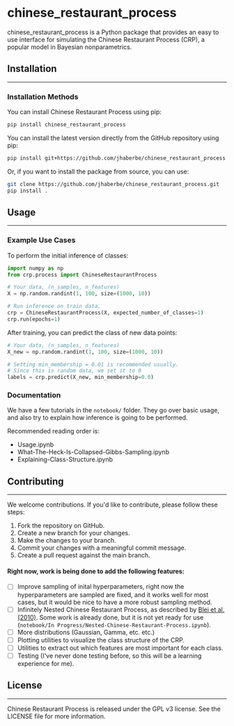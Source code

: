 # chinese_restaurant_process

chinese_restaurant_process is a Python package that provides an easy to use interface for simulating the Chinese Restaurant Process (CRP), a popular model in Bayesian nonparametrics.

## Installation
---------------

### Installation Methods

You can install Chinese Restaurant Process using pip:

```bash
pip install chinese_restaurant_process
```

You can install the latest version directly from the GitHub repository using pip:
```bash
pip install git+https://github.com/jhaberbe/chinese_restaurant_process
```

Or, if you want to install the package from source, you can use:
```bash
git clone https://github.com/jhaberbe/chinese_restaurant_process.git
pip install .
```

## Usage
--------

### Example Use Cases

To perform the initial inference of classes:

```python
import numpy as np
from crp.process import ChineseRestaurantProcess

# Your data, (n_samples, n_features)
X = np.random.randint(1, 100, size=(1000, 10))

# Run inference on train data.
crp = ChineseRestaurantProcess(X, expected_number_of_classes=1)
crp.run(epochs=1)
```

After training, you can predict the class of new data points:

```python
# Your data, (n_samples, n_features)
X_new = np.random.randint(1, 100, size=(1000, 10))

# Setting min_membership = 0.01 is recommended usually.
# Since this is random data, we set it to 0
labels = crp.predict(X_new, min_membership=0.0)
```

### Documentation

We have a few tutorials in the `notebook/` folder. They go over basic usage, and also try to explain how inference is going to be performed.

Recommended reading order is:
- Usage.ipynb
- What-The-Heck-Is-Collapsed-Gibbs-Sampling.ipynb
- Explaining-Class-Structure.ipynb

## Contributing
------------

We welcome contributions. If you'd like to contribute, please follow these steps:

1. Fork the repository on GitHub.
2. Create a new branch for your changes.
3. Make the changes to your branch.
4. Commit your changes with a meaningful commit message.
5. Create a pull request against the main branch.

#### Right now, work is being done to add the following features:
- [ ] Improve sampling of inital hyperparameters, right now the hyperparameters are sampled are fixed, and it works well for most cases, but it would be nice to have a more robust sampling method.
- [ ] Infinitely Nested Chinese Restaurant Process, as described by [Blei et al. (2010)](https://cocosci.princeton.edu/tom/papers/ncrp.pdf). Some work is already done, but it is not yet ready for use (`notebook/In Progress/Nested-Chinese-Restaurant-Process.ipynb`).
- [ ] More distributions (Gaussian, Gamma, etc. etc.)
- [ ] Plotting utilities to visualize the class structure of the CRP.
- [ ] Utilities to extract out which features are most important for each class.
- [ ] Testing (I've never done testing before, so this will be a learning experience for me).

## License
--------

Chinese Restaurant Process is released under the GPL v3 license. See the LICENSE file for more information.